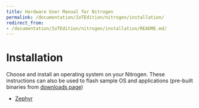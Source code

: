 ```yaml
---
title: Hardware User Manual for Nitrogen
permalink: /documentation/IoTEdition/nitrogen/installation/
redirect_from:
- /documentation/IoTEdition/nitrogen/installation/README.md/
---
```

# Installation

Choose and install an operating system on your Nitrogen. These instructions can also be used to flash sample OS and applications (pre-built binaries from [downloads page](../downloads/README.md))

- [Zephyr](https://www.zephyrproject.org/doc/boards/arm/96b_nitrogen/doc/96b_nitrogen.html#flashing-zephyr-onto-96boards-nitrogen)

